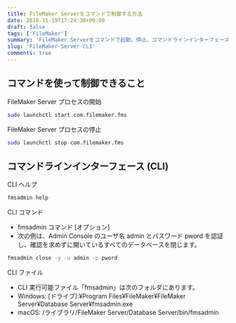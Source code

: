 ```yaml
---
title: FileMaker Serverをコマンドで制御する方法
date: 2018-11-19T17:24:38+09:00
draft: false
tags: ['FileMaker']
summary: 'FileMaker Serverをコマンドで起動、停止、コマンドラインインターフェース (CLI) の使用'
slug: 'FileMaker-Server-CLI'
comments: true
---
```


## コマンドを使って制御できること

FileMaker Server プロセスの開始

```bash
sudo launchctl start com.filemaker.fms
```

FileMaker Server プロセスの停止

```bash
sudo launchctl stop com.filemaker.fms
```

## コマンドラインインターフェース (CLI)

CLI ヘルプ

```bash
fmsadmin help
```

CLI コマンド

- fmsadmin コマンド [オプション]
- 次の例は、Admin Console のユーザ名 admin とパスワード pword を認証し、確認を求めずに開いているすべてのデータベースを閉じます。

```bash
fmsadmin close -y -u admin -p pword
```

CLI ファイル

- CLI 実行可能ファイル「fmsadmin」は次のフォルダにあります。
- Windows: [ドライブ]:¥Program Files¥FileMaker¥FileMaker Server¥Database Server¥fmsadmin.exe
- macOS: /ライブラリ/FileMaker Server/Database Server/bin/fmsadmin
